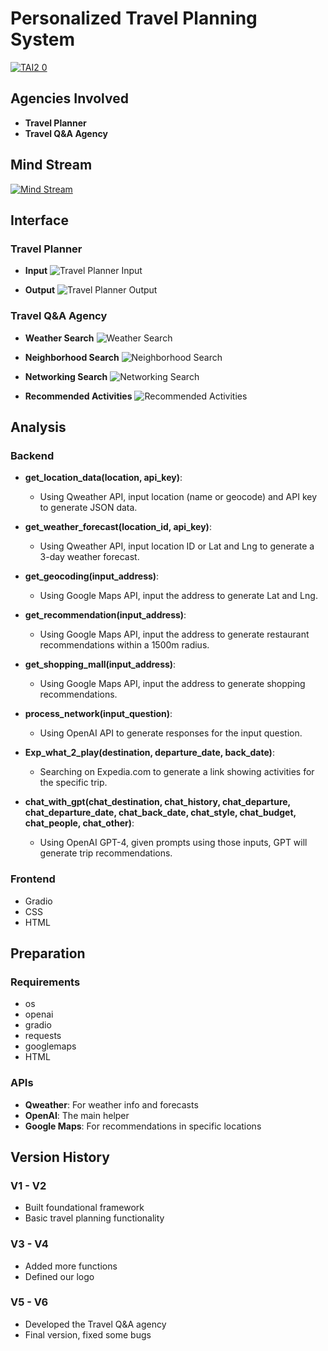 # Personalized Travel Planning System

[![TAI2 0](https://github.com/user-attachments/assets/3de75110-da48-42e3-9fe5-b42b1e525b08)](https://github.com/user-attachments/assets/3de75110-da48-42e3-9fe5-b42b1e525b08)

## Agencies Involved
- **Travel Planner**
- **Travel Q&A Agency**

## Mind Stream
[![Mind Stream](https://github.com/user-attachments/assets/cfe46c63-6df1-46fa-a05d-acf5dce9822e)](https://github.com/user-attachments/assets/cfe46c63-6df1-46fa-a05d-acf5dce9822e)

## Interface
### Travel Planner
- **Input**
  ![Travel Planner Input](https://github.com/user-attachments/assets/32edc71b-266d-4758-af2c-511355fb55fc)

- **Output**
  ![Travel Planner Output](https://github.com/user-attachments/assets/204dd3bd-d040-46c8-a669-8483a3754595)

### Travel Q&A Agency
- **Weather Search**
  ![Weather Search](https://github.com/user-attachments/assets/0c092960-96df-4e69-8bb5-db05c2cf9fca)

- **Neighborhood Search**
  ![Neighborhood Search](https://github.com/user-attachments/assets/a682fa31-04b9-464b-8756-a7b890b9b671)

- **Networking Search**
  ![Networking Search](https://github.com/user-attachments/assets/67c0f4d1-14d1-4a2e-b087-03a2d99feed3)

- **Recommended Activities**
  ![Recommended Activities](https://github.com/user-attachments/assets/06f44fb0-b28f-4cb8-b3d4-a38dbf5ce262)

## Analysis
### Backend
- **get_location_data(location, api_key)**: 
  - Using Qweather API, input location (name or geocode) and API key to generate JSON data.
  
- **get_weather_forecast(location_id, api_key)**: 
  - Using Qweather API, input location ID or Lat and Lng to generate a 3-day weather forecast.
  
- **get_geocoding(input_address)**: 
  - Using Google Maps API, input the address to generate Lat and Lng.
  
- **get_recommendation(input_address)**: 
  - Using Google Maps API, input the address to generate restaurant recommendations within a 1500m radius.
  
- **get_shopping_mall(input_address)**: 
  - Using Google Maps API, input the address to generate shopping recommendations.
  
- **process_network(input_question)**: 
  - Using OpenAI API to generate responses for the input question.
  
- **Exp_what_2_play(destination, departure_date, back_date)**: 
  - Searching on Expedia.com to generate a link showing activities for the specific trip.
  
- **chat_with_gpt(chat_destination, chat_history, chat_departure, chat_departure_date, chat_back_date, chat_style, chat_budget, chat_people, chat_other)**: 
  - Using OpenAI GPT-4, given prompts using those inputs, GPT will generate trip recommendations.

### Frontend
- Gradio
- CSS
- HTML

## Preparation
### Requirements
- os
- openai
- gradio
- requests
- googlemaps
- HTML

### APIs
- **Qweather**: For weather info and forecasts
- **OpenAI**: The main helper
- **Google Maps**: For recommendations in specific locations

## Version History
### V1 - V2
- Built foundational framework
- Basic travel planning functionality

### V3 - V4
- Added more functions
- Defined our logo

### V5 - V6
- Developed the Travel Q&A agency
- Final version, fixed some bugs
